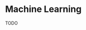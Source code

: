 # Machine Learning

<!--
https://app.pluralsight.com/library/courses/building-machine-learning-solution/table-of-contents
https://www.coursera.org/learn/machine-learning
-->

TODO
